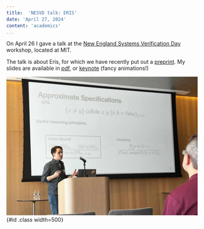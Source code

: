 ```yaml
---
title:  'NESVD talk: ERIS'
date: 'April 27, 2024'
content: 'academics'
...
```


On April 26 I gave a talk at the [New England Systems Verification Day](https://svd.csail.mit.edu/2024/) workshop, located at MIT. 

The talk is about Eris, for which we have recently put out a [preprint](https://arxiv.org/abs/2404.14223).
My slides are available in [pdf](../pdf/Eris_Presentation_nonanimated.pdf), or [keynote](../pdf/Eris_presentation.pdf) (fancy animations!)


![](../img/Eris_talk.jpg "Me at a podium, with Eris slides projected in the background"){#id .class width=500} 




